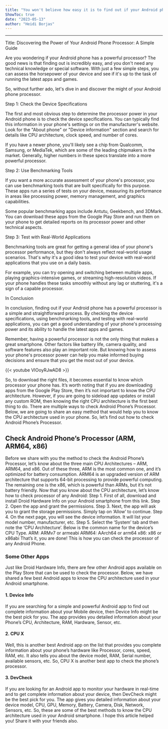 ```yaml
---
title: "You won't believe how easy it is to find out if your Android phone has a powerful processor - Follow these simple steps now!"
ShowToc: true 
date: "2023-05-13"
author: "Heidi Borjas"
---
```

*****
Title: Discovering the Power of Your Android Phone Processor: A Simple Guide

Are you wondering if your Android phone has a powerful processor? The good news is that finding out is incredibly easy, and you don't need any technical knowledge or special software. With just a few simple steps, you can assess the horsepower of your device and see if it's up to the task of running the latest apps and games.

So, without further ado, let's dive in and discover the might of your Android phone processor.

Step 1: Check the Device Specifications

The first and most obvious step to determine the processor power in your Android phone is to check the device specifications. You can typically find this information in your phone's settings or on the manufacturer's website. Look for the "About phone" or "Device information" section and search for details like CPU architecture, clock speed, and number of cores.

If you have a newer phone, you'll likely see a chip from Qualcomm, Samsung, or MediaTek, which are some of the leading chipmakers in the market. Generally, higher numbers in these specs translate into a more powerful processor.

Step 2: Use Benchmarking Tools

If you want a more accurate assessment of your phone's processor, you can use benchmarking tools that are built specifically for this purpose. These apps run a series of tests on your device, measuring its performance in areas like processing power, memory management, and graphics capabilities.

Some popular benchmarking apps include Antutu, Geekbench, and 3DMark. You can download these apps from the Google Play Store and run them on your phone to get detailed reports on its processor power and other technical aspects.

Step 3: Test with Real-World Applications

Benchmarking tools are great for getting a general idea of your phone's processor performance, but they don't always reflect real-world usage scenarios. That's why it's a good idea to test your device with real-world applications that you use on a daily basis.

For example, you can try opening and switching between multiple apps, playing graphics-intensive games, or streaming high-resolution videos. If your phone handles these tasks smoothly without any lag or stuttering, it's a sign of a capable processor.

In Conclusion

In conclusion, finding out if your Android phone has a powerful processor is a simple and straightforward process. By checking the device specifications, using benchmarking tools, and testing with real-world applications, you can get a good understanding of your phone's processing power and its ability to handle the latest apps and games.

Remember, having a powerful processor is not the only thing that makes a great smartphone. Other factors like battery life, camera quality, and software features also play an important role. But knowing how to assess your phone's processor power can help you make informed buying decisions and ensure that you get the most out of your device.

{{< youtube VIOoyRJwAD8 >}} 



So, to download the right files, it becomes essential to know which processor your phone has. It’s worth noting that if you are downloading apps from the Google Play Store, then it’s not important to know the CPU architecture. However, if you are going to sideload app updates or install any custom ROM, then knowing the right CPU architecture is the first best thing to do.
There are multiple ways to check Android Phone’s Processor. Below, we are going to share an easy method that would help you to know the CPU architecture used in your phone. So, let’s find out how to check Android Phone’s Processor.

 
## Check Android Phone’s Processor (ARM, ARM64, x86)


Before we share with you the method to check the Android Phone’s Processor, let’s know about the three main CPU Architectures – ARM, ARM64, and x86. Out of these three, ARM is the most common one, and it’s optimized for battery consumption. ARM64 is an upgraded version of ARM architecture that supports 64-bit processing to provide powerful computing. The remaining one is the x86, which is powerful than ARMs, but it’s not battery friendly.
Now that you know about the CPU architecture, let’s know how to check processor of any Android:
Step 1. First of all, download and install Droid Hardware Info on your Android smartphone from this link.
Step 2. Open the app and grant the permissions.
Step 3. Next, the app will ask you to grant the storage permissions. Simply tap on ‘Allow’ to continue.
Step 4. On the next page, you will see the device information. It will list your model number, manufacturer, etc.
Step 5. Select the ‘System’ tab and then note the ‘CPU Architecture’. Below is the common name for the device’s CPU Type.
ARM: ARMv7 or armeabi ARM64: AArch64 or arm64 x86: x86 or x86abi
That’s it, you are done! This is how you can check the processor of any Android Phone.

 
### Some Other Apps


Just like Droid Hardware Info, there are few other Android apps available on the Play Store that can be used to check the processor. Below, we have shared a few best Android apps to know the CPU architecture used in your Android smartphone.

 
#### 1. Device Info


If you are searching for a simple and powerful Android app to find out complete information about your Mobile device, then Device Info might be the best pick for you. The app provides you detailed information about your Phone’s CPU, Architecture, RAM, Hardware, Sensor, etc.

 
#### 2. CPU X


Well, this is another best Android app on the list that provides you complete information about your phone’s hardware like Processor, cores, speed, RAM, etc. It also tells you about the device model, RAM, Serial number, available sensors, etc. So, CPU X is another best app to check the phone’s processor.

 
#### 3. DevCheck


If you are looking for an Android app to monitor your hardware in real-time and to get complete information about your device, then DevCheck might be the best pick for you. The app gives you detailed information about your device model, CPU, GPU, Memory, Battery, Camera, Disk, Network, Sensors, etc.
So, these are some of the best methods to know the CPU architecture used in your Android smartphone. I hope this article helped you! Share it with your friends also.




